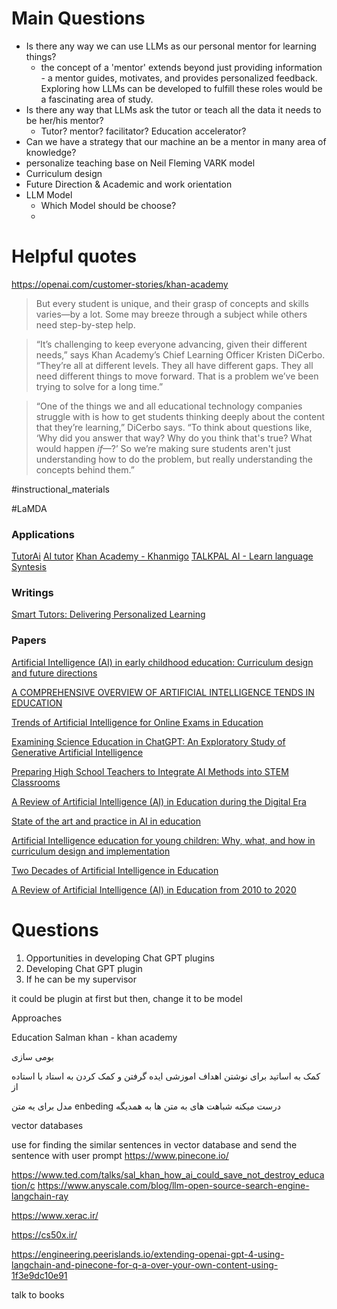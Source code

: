 # Main Questions

- Is there any way we can use LLMs as our personal mentor for learning things?
	- the concept of a 'mentor' extends beyond just providing information - a mentor guides, motivates, and provides personalized feedback. Exploring how LLMs can be developed to fulfill these roles would be a fascinating area of study.
- Is there any way that LLMs ask the tutor or teach all the data it needs to be her/his mentor?
	- Tutor? mentor? facilitator? Education  accelerator?
- Can we have a strategy that our machine an be a mentor in many area of knowledge?
- personalize teaching base on Neil Fleming VARK model
- Curriculum design
- Future Direction & Academic and work orientation
- LLM Model
	- Which Model should be choose?
	- 


# Helpful quotes

https://openai.com/customer-stories/khan-academy

> But every student is unique, and their grasp of concepts and skills varies—by a lot. Some may breeze through a subject while others need step-by-step help.

> “It’s challenging to keep everyone advancing, given their different needs,” says Khan Academy’s Chief Learning Officer Kristen DiCerbo. “They’re all at different levels. They all have different gaps. They all need different things to move forward. That is a problem we’ve been trying to solve for a long time.”

>“One of the things we and all educational technology companies struggle with is how to get students thinking deeply about the content that they’re learning,” DiCerbo says. “To think about questions like, ‘Why did you answer that way? Why do you think that's true? What would happen _if_—?’ So we’re making sure students aren't just understanding how to do the problem, but really understanding the concepts behind them.”

#instructional_materials


#LaMDA



### Applications
[TutorAi](https://www.tutorai.me)
[AI tutor](https://www.ai-tutor.app)
[Khan Academy - Khanmigo](https://www.khanacademy.org/khan-labs)
[TALKPAL AI - Learn language](https://talkpal.ai/)
[Syntesis](https://www.synthesis.com/tutor)

### Writings
[Smart Tutors: Delivering Personalized Learning](https://www.epam.com/insights/blogs/smart-tutors-delivering-personalized-learning)


### Papers

[Artificial Intelligence (AI) in early childhood education: Curriculum design and future directions](https://www.sciencedirect.com/science/article/pii/S2666920X22000273)

[A COMPREHENSIVE OVERVIEW OF ARTIFICIAL INTELLIGENCE TENDS IN EDUCATION](https://www.researchgate.net/profile/Gopala-Sriram/publication/361912952_A_COMPREHENSIVE_OVERVIEW_OF_ARTIFICIAL_INTELLIGENCE_TENDS_IN_EDUCATION/links/62cc871b00d0b4511049daf0/A-COMPREHENSIVE-OVERVIEW-OF-ARTIFICIAL-INTELLIGENCE-TENDS-IN-EDUCATION.pdf)

[Trends of Artificial Intelligence for Online Exams in Education](https://www.researchgate.net/profile/Macha-Babitha/publication/360513613_Trends_of_Artificial_Intelligence_for_Online_Exams_in_Education/links/627b3d3cb1ad9f66c8b3da4f/Trends-of-Artificial-Intelligence-for-Online-Exams-in-Education.pdf)

[Examining Science Education in ChatGPT: An Exploratory Study of Generative Artificial Intelligence](https://link.springer.com/article/10.1007/s10956-023-10039-y)

[Preparing High School Teachers to Integrate AI Methods into STEM Classrooms](https://ojs.aaai.org/index.php/AAAI/article/view/21557)

[A Review of Artificial Intelligence (AI) in Education during the Digital Era](https://papers.ssrn.com/sol3/papers.cfm?abstract_id=4160798)

[State of the art and practice in AI in education](https://onlinelibrary.wiley.com/doi/full/10.1111/ejed.12533)

[Artificial Intelligence education for young children: Why, what, and how in curriculum design and implementation](https://www.sciencedirect.com/science/article/pii/S2666920X22000169)

[Two Decades of Artificial Intelligence in Education](https://www.jstor.org/stable/48647028)

[A Review of Artificial Intelligence (AI) in Education from 2010 to 2020](https://www.hindawi.com/journals/complexity/2021/8812542/)








# Questions
1. Opportunities in developing Chat GPT plugins
2. Developing Chat GPT plugin
3. If he can be my supervisor



it could be plugin at first but then, change it to be model

Approaches

Education
Salman khan - khan academy

بومی سازی

کمک به اساتید برای نوشتن اهداف اموزشی
ایده گرفتن و کمک کردن به استاد با استاده از 

مدل برای یه متن enbeding درست میکنه
شباهت های به متن ها به همدیگه

vector databases

use for finding the similar sentences in vector database and send the sentence with user prompt
https://www.pinecone.io/

https://www.ted.com/talks/sal_khan_how_ai_could_save_not_destroy_education/c
https://www.anyscale.com/blog/llm-open-source-search-engine-langchain-ray

https://www.xerac.ir/

https://cs50x.ir/


https://engineering.peerislands.io/extending-openai-gpt-4-using-langchain-and-pinecone-for-q-a-over-your-own-content-using-1f3e9dc10e91




talk to books
